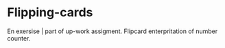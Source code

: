 # Flipping-cards
En exersise | part of up-work assigment. Flipcard enterpritation of number counter.
